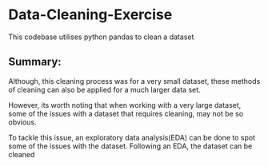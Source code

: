 # Data-Cleaning-Exercise
This codebase utilises python pandas to clean a dataset

Summary:
-


Although, this cleaning process was for a very small dataset,
these methods of cleaning can also be applied for a much larger 
data set.

However, its worth noting that when working with a very large dataset,
some of the issues with a dataset that requires cleaning, may not be 
so obvious. 

To tackle this issue, an exploratory data analysis(EDA)
can be done to spot some of the issues with the 
dataset. Following an EDA, the dataset can be cleaned
